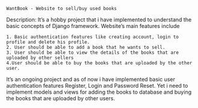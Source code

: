 	WantBook - Website to sell/buy used books

Description: It’s a hobby project that i have implemented to understand the basic concepts of Django framework. Website’s main features include

	1. Basic authentication features like creating account, login to profile and delete his profile.
	2. User should be able to add a book that he wants to sell.
	3. User should be able to view the details of the books that are uploaded by other sellers 
	4.User should be able to buy the books that are uploaded by the other user.

It’s an ongoing project and as of now i have implemented basic user authentication features Register, Login and Password Reset. Yet i need to implement models and views for adding the books to database and buying the books that are uploaded by other users.


	
